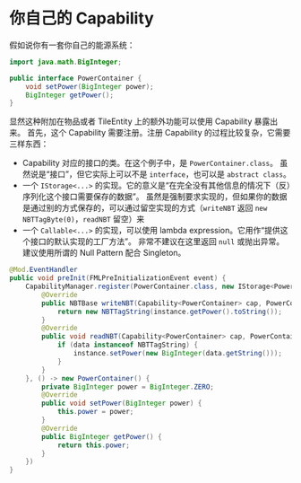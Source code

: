 # 你自己的 Capability

假如说你有一套你自己的能源系统：

```java
import java.math.BigInteger;

public interface PowerContainer {
    void setPower(BigInteger power);
    BigInteger getPower();
}
```

显然这种附加在物品或者 TileEntity 上的额外功能可以使用 Capability 暴露出来。
首先，这个 Capability 需要注册。注册 Capability 的过程比较复杂，它需要三样东西：

  - Capability 对应的接口的类。在这个例子中，是 `PowerContainer.class`。
    虽然说是“接口”，但它实际上可以不是 `interface`，也可以是 `abstract class`。
  - 一个 `IStorage<...>` 的实现。它的意义是“在完全没有其他信息的情况下（反）序列化这个接口需要保存的数据”。
    虽然是强制要求实现的，但如果你的数据是通过别的方式保存的，可以通过留空实现的方式（`writeNBT` 返回 `new NBTTagByte(0)`，`readNBT` 留空）来
  - 一个 `Callable<...>` 的实现，可以使用 lambda expression。它用作“提供这个接口的默认实现的工厂方法”。
    非常不建议在这里返回 `null` 或抛出异常。建议使用所谓的 Null Pattern 配合 Singleton。

```java
@Mod.EventHandler
public void preInit(FMLPreInitializationEvent event) {
    CapabilityManager.register(PowerContainer.class, new IStorage<PowerContainer>() {
        @Override
        public NBTBase writeNBT(Capability<PowerContainer> cap, PowerContainer instance, EnumFacing side) {
            return new NBTTagString(instance.getPower().toString());
        }
        @Override
        public void readNBT(Capability<PowerContainer> cap, PowerContainer instance, NBTBase data, EnumFacing side) {
            if (data instanceof NBTTagString) {
                instance.setPower(new BigInteger(data.getString()));
            }
        }
    }, () -> new PowerContainer() {
        private BigInteger power = BigInteger.ZERO;
        @Override
        public void setPower(BigInteger power) {
            this.power = power;
        }
        @Override
        public BigInteger getPower() {
            return this.power;
        }
    })
}
```
